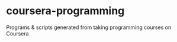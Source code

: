 # coursera-programming
Programs &amp; scripts generated from taking programming courses on Coursera
